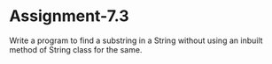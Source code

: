 # Assignment-7.3
Write a program to find a substring in a String without using an inbuilt method of String class for the same.
